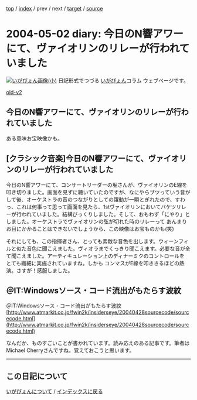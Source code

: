 [top](https://igapyon.github.io/diary/) 
 / [index](https://igapyon.github.io/diary/2004/index.html) 
 / prev 
 / next 
 / [target](https://igapyon.github.io/diary/2004/ig040502.html) 
 / [source](https://github.com/igapyon/diary/blob/gh-pages/2004/ig040502.html.src.md) 

2004-05-02 diary: 今日のN響アワーにて、ヴァイオリンのリレーが行われていました
=====================================================================================================
[![いがぴょん画像(小)](https://igapyon.github.io/diary/images/iga200306s.jpg "いがぴょん")](https://igapyon.github.io/diary/memo/memoigapyon.html) 日記形式でつづる [いがぴょん](https://igapyon.github.io/diary/memo/memoigapyon.html)コラム ウェブページです。

[old-v2](ig040502-orig.html)

## 今日のN響アワーにて、ヴァイオリンのリレーが行われていました

ある意味お宝映像かも。






## [クラシック音楽]今日のN響アワーにて、ヴァイオリンのリレーが行われていました


今日のN響アワーにて、コンサートリーダーの堀さんが、ヴァイオリンのE線を叩き切りました。画面を見ずに聴いていたのですが、なにやらブツっていう音がして後、オーケストラの音のつながりとしての躍動が一瞬とぎれたので、すわっ、これは何事って思って画面を見たら、1stヴァイオリンにおいてバケツリレーが行われていました。結構びっくりしました。そして、おもわず「にやり」としました。オーケストラでヴァイオリンの弦が切れた時のリレーって
あんまりお目にかかることはできないでしょうから、この映像はお宝ものかも(笑)

それにしても、この指揮者さん、とっても素敵な音色を出します。ウィーンフィルと似た音色に聞こえました。ヴィオラまでくっきり聞こえます。必要な音が全て聞こえました。アーティキュレーション上のディナーミクのコントロールを
とても繊細に実施されていますね。しかも コンマスがE線を叩ききるほどの熱演。さすが！感服しました。

## ＠IT:Windowsソース・コード流出がもたらす波紋

＠IT:Windowsソース・コード流出がもたらす波紋
  [http://www.atmarkit.co.jp/fwin2k/insiderseye/20040428sourcecode/sourcecode.html](http://www.atmarkit.co.jp/fwin2k/insiderseye/20040428sourcecode/sourcecode.html)


なんだか、ものすごいことが書かれています。読み応えのある記事です。筆者は
Michael Cherryさんですね。覚えておこうと思います。


----------------------------------------------------------------------------------------------------

## この日記について
[いがぴょんについて](https://igapyon.github.io/diary/memo/memoigapyon.html) / [インデックスに戻る](https://igapyon.github.io/diary/idxall.html)
